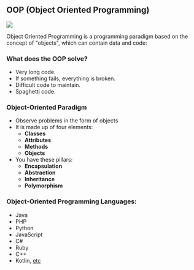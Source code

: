 ## OOP (Object Oriented Programming)
![](https://upload.wikimedia.org/wikipedia/commons/thumb/b/bd/OOP.svg/1280px-OOP.svg.png)

Object Oriented Programming is a programming paradigm based on the concept of "objects", which can contain data and code: 
### What does the OOP solve?

- Very long code.
- If something fails, everything is broken.
- Difficult code to maintain.
- Spaghetti code.

### Object-Oriented Paradigm
- Observe problems in the form of objects
- It is made up of four elements:
    - **Classes**
    - **Attributes**
    - **Methods**
    - **Objects**
- You have these pillars:
    - **Encapsulation**
    - **Abstraction**
    - **Inheritance**
    - **Polymorphism**

### Object-Oriented Programming Languages:
- Java 
- PHP 
- Python 
- JavaScript 
- C#
- Ruby
- C++
- Kotlin, [etc](https://en.wikipedia.org/wiki/List_of_object-oriented_programming_languages)
